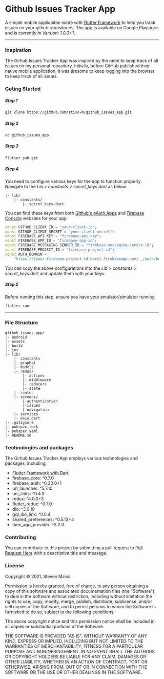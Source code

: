 # Github Issues Tracker App

A simple mobile applicaiton made with [Flutter Framework](https://flutter.dev/) to help you track issues on your github repositories. The app is available on Google Playstore and is currently in _Version: 1.0.0+1_.

--- 


### Inspiration

The Girhub Issues Tracker App was inspired by the need to keep track of all issues on my personal repository. Initially, before GitHub published their native mobile application, it was tiresome to keep logging into the browser to keep track of all issues.

### Geting Started

##### Step 1

```Bash
git clone https://github.com/stivo-m/github_issues_app.git
```

##### Step 2

```Bash
cd github_issues_app
```

##### Step 3

```Bash
flutter pub get
```

##### Step 4

You need to configure various keys for the app to function properly. Navigate to the _Lib > constants > secret_keys.dart_ as below.

```
|- lib/
    |- constants/
        |- secret_keys.dart
```

You can find these keys from both [Github's oAuth Apps](https://github.com/settings/developers) and [Firebase Console](https://console.firebase.google.com/) websites for your app

```dart
const GITHUB_CLIENT_ID = "your-client-id";
const GITHUB_CLIENT_SECRET = "your-client-secret";
const FIREBASE_API_KEY = "firebase-api-key";
const FIREBASE_APP_ID = "firebase-app-id";
const FIREBASE_MESSAGING_SENDER_ID = "firebase-messaging-sender-id";
const FIREBASE_PROJECT_ID = "firebase-project-id";
const AUTH_DOMAIN =
    "https://[your-firebase-project-id-here].firebaseapp.com/__/auth/handler";
```

You can copy the above configurations into the _Lib > constants > secret_keys.dart_ and update them with your keys.

##### Step 5

Before running this step, ensure you have your emulator/simulator running

```Bash
flutter run
```

---

### File Structure

```
github_issues_app/
|- android
|- assets
|- build
|- ios
|- lib/
    |- constants
    |- graphql
    |- models
    |- redux/
        |- actions
        |- middleware
        |- reducers
        |- state
    |- routes
    |- screens/
        |-authentication
        |-issues
        |-navigation
    |- services
    |- main.dart
|- .gitignore
|- pubspec.lock
|- pubspec.yaml
|- README.md
```

### Technologies and packages

The Girhub Issues Tracker App employs various technologies and packages, including:

- [Flutter Framework with Dart](https://flutter.dev/)
- firebase_core: ^0.7.0
- firebase_auth: ^0.20.0+1
- url_launcher: ^5.7.10
- uni_links: ^0.4.0
- redux: ^4.0.0+3
- flutter_redux: ^0.7.0
- dio: ^3.0.10
- gql_dio_link: ^0.0.4
- shared_preferences: ^0.5.12+4
- time_ago_provider: ^3.2.0

### Contributing

You can contribute to this project by submitting a pull request to [Pull Request Here](https://github.com/stivo-m/github_issues_app/pulls) with a descriptive title and message.

### License

Copyright &copy; 2021, Steven Maina

Permission is hereby granted, free of charge, to any person obtaining a copy of this software and associated documentation files (the "Software"), to deal in the Software without restriction, including without limitation the rights to use, copy, modify, merge, publish, distribute, sublicense, and/or sell copies of the Software, and to permit persons to whom the Software is furnished to do so, subject to the following conditions:

The above copyright notice and this permission notice shall be included in all copies or substantial portions of the Software.

THE SOFTWARE IS PROVIDED "AS IS", WITHOUT WARRANTY OF ANY KIND, EXPRESS OR IMPLIED, INCLUDING BUT NOT LIMITED TO THE WARRANTIES OF MERCHANTABILITY, FITNESS FOR A PARTICULAR PURPOSE AND NONINFRINGEMENT. IN NO EVENT SHALL THE AUTHORS OR COPYRIGHT HOLDERS BE LIABLE FOR ANY CLAIM, DAMAGES OR OTHER LIABILITY, WHETHER IN AN ACTION OF CONTRACT, TORT OR OTHERWISE, ARISING FROM, OUT OF OR IN CONNECTION WITH THE SOFTWARE OR THE USE OR OTHER DEALINGS IN THE SOFTWARE.
